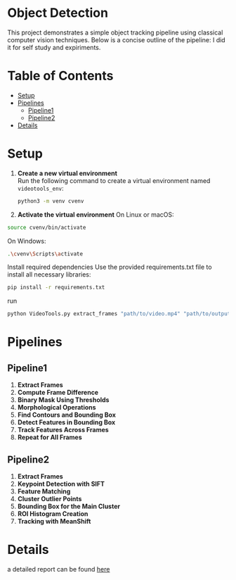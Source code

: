 # Object Detection
This project demonstrates a simple object tracking pipeline using classical computer vision techniques. Below is a concise outline of the pipeline:
I did it for self study and expiriments.

# Table of Contents

- [Setup](#setup)
- [Pipelines](#pipelines)
  - [Pipeline1](##pipeline1)
  - [Pipeline2](##pipeline2)
- [Details](#Details)

  
# Setup

1. **Create a new virtual environment**  
   Run the following command to create a virtual environment named `videotools_env`:
   ```bash
   python3 -m venv cvenv

2. **Activate the virtual environment**
On Linux or macOS:
```bash
source cvenv/bin/activate
```
On Windows:
```bash
.\cvenv\Scripts\activate
```
Install required dependencies
Use the provided requirements.txt file to install all necessary libraries:

```bash
pip install -r requirements.txt
```

run 
```bash 
python VideoTools.py extract_frames "path/to/video.mp4" "path/to/output" --num_frames 50
```

# Pipelines

##  Pipeline1

1. **Extract Frames**
2. **Compute Frame Difference**
3. **Binary Mask Using Thresholds**
4. **Morphological Operations**
5. **Find Contours and Bounding Box**
6. **Detect Features in Bounding Box**
7. **Track Features Across Frames**
8. **Repeat for All Frames**


## Pipeline2

1. **Extract Frames**
2. **Keypoint Detection with SIFT**
3. **Feature Matching**
4. **Cluster Outlier Points**
5. **Bounding Box for the Main Cluster**
6. **ROI Histogram Creation**
7. **Tracking with MeanShift**

# Details 

a detailed report can be found [here](https://github.com/shani1610/object-detection/blob/main/report/README.md)

